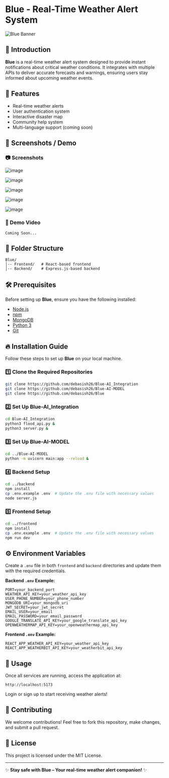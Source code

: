 # Blue - Real-Time Weather Alert System

![Blue Banner](https://via.placeholder.com/1200x400?text=Blue+Weather+Alert+System)

## 🌟 Introduction
**Blue** is a real-time weather alert system designed to provide instant notifications about critical weather conditions. It integrates with multiple APIs to deliver accurate forecasts and warnings, ensuring users stay informed about upcoming weather events.

## 🚀 Features
- Real-time weather alerts
- User authentication system
- Interactive disaster map
- Community help system
- Multi-language support (coming soon)

## 📸 Screenshots / Demo
### 📷 Screenshots
![image](https://github.com/user-attachments/assets/12ff3a8b-55d8-4a76-9da0-f6e6e560e928)

![image](https://github.com/user-attachments/assets/4197ea54-be8b-4f84-b027-dac9388dfd62)

![image](https://github.com/user-attachments/assets/4504f52a-513f-4a38-9558-c78f1cdcc124)

![image](https://github.com/user-attachments/assets/11445eac-62b2-4e8f-9faf-563b84ef53ea)


![image](https://github.com/user-attachments/assets/c086b1ee-c8e2-45e5-852c-f51e2d4fe27b)


### 🎥 Demo Video
```
Coming Soon...
```

## 📂 Folder Structure
```
Blue/
│-- Frontend/   # React-based frontend
│-- Backend/    # Express.js-based backend
```

## 🛠️ Prerequisites
Before setting up **Blue**, ensure you have the following installed:
- [Node.js](https://nodejs.org/)
- [npm](https://www.npmjs.com/)
- [MongoDB](https://www.mongodb.com/)
- [Python 3](https://www.python.org/)
- [Git](https://git-scm.com/)

## 🔥 Installation Guide
Follow these steps to set up **Blue** on your local machine.

### 1️⃣ Clone the Required Repositories
```sh
git clone https://github.com/debasish26/Blue-AI_Integration
git clone https://github.com/debasish26/Blue-AI-MODEL
git clone https://github.com/debasish26/Blue
```

### 2️⃣ Set Up Blue-AI_Integration
```sh
cd Blue-AI_Integration
python3 flood_api.py &
python3 server.py &
```

### 3️⃣ Set Up Blue-AI-MODEL
```sh
cd ../Blue-AI-MODEL
python -m uvicorn main:app --reload &
```

### 4️⃣ Backend Setup
```sh
cd ../backend
npm install
cp .env.example .env  # Update the .env file with necessary values
node server.js
```

### 5️⃣ Frontend Setup
```sh
cd ../frontend
npm install
cp .env.example .env  # Update the .env file with necessary values
npm run dev
```

## ⚙️ Environment Variables
Create a `.env` file in both `frontend` and `backend` directories and update them with the required credentials.

**Backend `.env` Example:**
```
PORT=your_backend_port
WEATHER_API_KEY=your_weather_api_key
USER_PHONE_NUMBER=your_phone_number
MONGODB_URI=your_mongodb_uri
JWT_SECRET=your_jwt_secret
EMAIL_USER=your_email
EMAIL_PASSWORD=your_email_password
GOOGLE_TRANSLATE_API_KEY=your_google_translate_api_key
OPENWEATHERMAP_API_KEY=your_openweathermap_api_key
```

**Frontend `.env` Example:**
```
REACT_APP_WEATHER_API_KEY=your_weather_api_key
REACT_APP_WEATHERBIT_API_KEY=your_weatherbit_api_key
```

## 🎯 Usage
Once all services are running, access the application at:
```
http://localhost:5173
```
Login or sign up to start receiving weather alerts!

## 👥 Contributing
We welcome contributions! Feel free to fork this repository, make changes, and submit a pull request.

## 📝 License
This project is licensed under the MIT License.

---
✨ **Stay safe with Blue – Your real-time weather alert companion!** ✨
